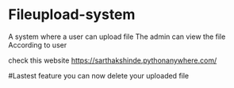 # Fileupload-system
A system where a user can upload file 
The admin can view the file According to user

check this website https://sarthakshinde.pythonanywhere.com/


#Lastest feature
you can now delete your uploaded file 
